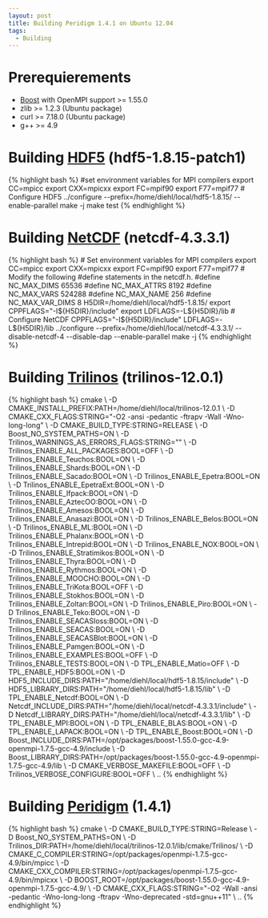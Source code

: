 ```yaml
---
layout: post
title: Building Peridigm 1.4.1 on Ubuntu 12.04
tags:
  - Building
---
```


<h1>Prerequierements</h1>
<ul>
<li> <a href="http://www.boost.org/">Boost</a> with OpenMPI support >= 1.55.0 </li>
<li> zlib >= 1.2.3 (Ubuntu package)</li>
<li> curl >= 7.18.0 (Ubuntu package)</li>
<li> g++  >= 4.9 </li>
</ul>

<h1>Building <a href="https://www.hdfgroup.org/downloads/index.html">HDF5</a> (hdf5-1.8.15-patch1)</h1>
{% highlight bash %}
#set environment variables for MPI compilers
export CC=mpicc 
export CXX=mpicxx 
export FC=mpif90 
export F77=mpif77 
# Configure HDF5 
../configure --prefix=/home/diehl/local/hdf5-1.8.15/ --enable-parallel 
make -j 
make test
{% endhighlight %}

<h1>Building <a href="https://www.unidata.ucar.edu/downloads/netcdf/index.jsp">NetCDF</a> (netcdf-4.3.3.1) </h1>
{% highlight bash %}
# Set environment variables for MPI compilers
export CC=mpicc 
export CXX=mpicxx 
export FC=mpif90 
export F77=mpif77 
# Modify the following #define statements in the netcdf.h.
#define NC_MAX_DIMS 65536
#define NC_MAX_ATTRS 8192
#define NC_MAX_VARS 524288
#define NC_MAX_NAME 256
#define NC_MAX_VAR_DIMS 8
H5DIR=/home/diehl/local/hdf5-1.8.15/ 
export CPPFLAGS="-I${H5DIR}/include" 
export LDFLAGS=-L${H5DIR}/lib 
# Configure NetCDF 
CPPFLAGS="-I${H5DIR}/include" LDFLAGS=-L${H5DIR}/lib  ../configure --prefix=/home/diehl/local/netcdf-4.3.3.1/  --disable-netcdf-4 --disable-dap --enable-parallel 
make -j
{% endhighlight %}

<h1>Building <a href="https://trilinos.org/download/">Trilinos</a> (trilinos-12.0.1)</h1>
{% highlight bash  %}
cmake \
-D CMAKE_INSTALL_PREFIX:PATH=/home/diehl/local/trilinos-12.0.1 \
-D CMAKE_CXX_FLAGS:STRING="-O2 -ansi -pedantic -ftrapv -Wall -Wno-long-long" \
-D CMAKE_BUILD_TYPE:STRING=RELEASE \
-D Boost_NO_SYSTEM_PATHS=ON \
-D Trilinos_WARNINGS_AS_ERRORS_FLAGS:STRING="" \
-D Trilinos_ENABLE_ALL_PACKAGES:BOOL=OFF \
-D Trilinos_ENABLE_Teuchos:BOOL=ON \
-D Trilinos_ENABLE_Shards:BOOL=ON \
-D Trilinos_ENABLE_Sacado:BOOL=ON \
-D Trilinos_ENABLE_Epetra:BOOL=ON \
-D Trilinos_ENABLE_EpetraExt:BOOL=ON \
-D Trilinos_ENABLE_Ifpack:BOOL=ON \
-D Trilinos_ENABLE_AztecOO:BOOL=ON \
-D Trilinos_ENABLE_Amesos:BOOL=ON \
-D Trilinos_ENABLE_Anasazi:BOOL=ON \
-D Trilinos_ENABLE_Belos:BOOL=ON \
-D Trilinos_ENABLE_ML:BOOL=ON \
-D Trilinos_ENABLE_Phalanx:BOOL=ON \
-D Trilinos_ENABLE_Intrepid:BOOL=ON \
-D Trilinos_ENABLE_NOX:BOOL=ON \
-D Trilinos_ENABLE_Stratimikos:BOOL=ON \
-D Trilinos_ENABLE_Thyra:BOOL=ON \
-D Trilinos_ENABLE_Rythmos:BOOL=ON \
-D Trilinos_ENABLE_MOOCHO:BOOL=ON \
-D Trilinos_ENABLE_TriKota:BOOL=OFF \
-D Trilinos_ENABLE_Stokhos:BOOL=ON \
-D Trilinos_ENABLE_Zoltan:BOOL=ON \
-D Trilinos_ENABLE_Piro:BOOL=ON \
-D Trilinos_ENABLE_Teko:BOOL=ON \
-D Trilinos_ENABLE_SEACASIoss:BOOL=ON \
-D Trilinos_ENABLE_SEACAS:BOOL=ON \
-D Trilinos_ENABLE_SEACASBlot:BOOL=ON \
-D Trilinos_ENABLE_Pamgen:BOOL=ON \
-D Trilinos_ENABLE_EXAMPLES:BOOL=OFF \
-D Trilinos_ENABLE_TESTS:BOOL=ON \
-D TPL_ENABLE_Matio=OFF \
-D TPL_ENABLE_HDF5:BOOL=ON \
-D HDF5_INCLUDE_DIRS:PATH="/home/diehl/local/hdf5-1.8.15/include" \
-D HDF5_LIBRARY_DIRS:PATH="/home/diehl/local/hdf5-1.8.15/lib" \
-D TPL_ENABLE_Netcdf:BOOL=ON \
-D Netcdf_INCLUDE_DIRS:PATH="/home/diehl/local/netcdf-4.3.3.1/include" \
-D Netcdf_LIBRARY_DIRS:PATH="/home/diehl/local/netcdf-4.3.3.1/lib" \
-D TPL_ENABLE_MPI:BOOL=ON \
-D TPL_ENABLE_BLAS:BOOL=ON \
-D TPL_ENABLE_LAPACK:BOOL=ON \
-D TPL_ENABLE_Boost:BOOL=ON \
-D Boost_INCLUDE_DIRS:PATH=/opt/packages/boost-1.55.0-gcc-4.9-openmpi-1.7.5-gcc-4.9/include \
-D Boost_LIBRARY_DIRS:PATH=/opt/packages/boost-1.55.0-gcc-4.9-openmpi-1.7.5-gcc-4.9/lib \
-D CMAKE_VERBOSE_MAKEFILE:BOOL=OFF \
-D Trilinos_VERBOSE_CONFIGURE:BOOL=OFF \
..
{% endhighlight %}

<h1>Building <a href="https://peridigm.sandia.gov/">Peridigm</a> (1.4.1) </h1>
{% highlight bash %}
cmake \
-D CMAKE_BUILD_TYPE:STRING=Release \
-D Boost_NO_SYSTEM_PATHS=ON \
-D Trilinos_DIR:PATH=/home/diehl/local/trilinos-12.0.1/lib/cmake/Trilinos/ \
-D CMAKE_C_COMPILER:STRING=/opt/packages/openmpi-1.7.5-gcc-4.9/bin/mpicc \
-D CMAKE_CXX_COMPILER:STRING=/opt/packages/openmpi-1.7.5-gcc-4.9/bin/mpicxx \
-D BOOST_ROOT=/opt/packages/boost-1.55.0-gcc-4.9-openmpi-1.7.5-gcc-4.9/ \
-D CMAKE_CXX_FLAGS:STRING="-O2 -Wall -ansi -pedantic -Wno-long-long -ftrapv -Wno-deprecated -std=gnu++11" \
..
{% endhighlight %}

